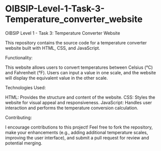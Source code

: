 # OIBSIP-Level-1-Task-3-Temperature_converter_website
OIBSIP Level 1 - Task 3: Temperature Converter Website

This repository contains the source code for a temperature converter website built with HTML, CSS, and JavaScript.

Functionality:

This website allows users to convert temperatures between Celsius (°C) and Fahrenheit (°F). Users can input a value in one scale, and the website will display the equivalent value in the other scale.

Technologies Used:

HTML: Provides the structure and content of the website.
CSS: Styles the website for visual appeal and responsiveness.
JavaScript: Handles user interaction and performs the temperature conversion calculation.

Contributing:

I encourage contributions to this project! Feel free to fork the repository, make your enhancements (e.g., adding additional temperature scales, improving the user interface), and submit a pull request for review and potential merging.
